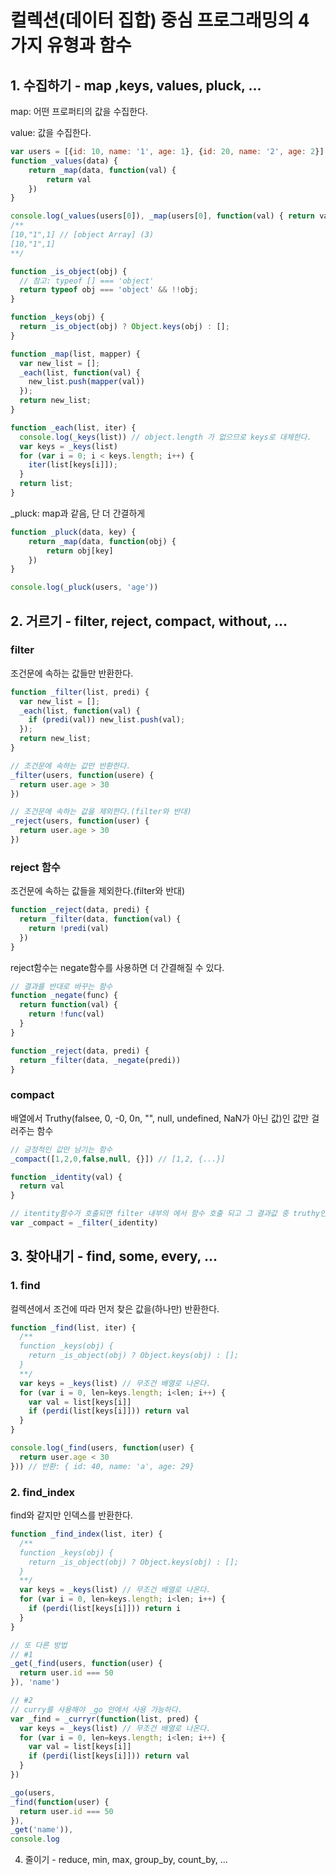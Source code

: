 # 컬렉션(데이터 집합) 중심 프로그래밍의 4가지 유형과 함수
## 1. 수집하기 - map ,keys, values, pluck, ...

map: 어떤 프로퍼티의 값을 수집한다.

value: 값을 수집한다.
```js
var users = [{id: 10, name: '1', age: 1}, {id: 20, name: '2', age: 2}]
function _values(data) {
    return _map(data, function(val) {
        return val
    })
}

console.log(_values(users[0]), _map(users[0], function(val) { return val }))
/**
[10,"1",1] // [object Array] (3)
[10,"1",1]
**/

function _is_object(obj) {
  // 참고: typeof [] === 'object'
  return typeof obj === 'object' && !!obj;
}

function _keys(obj) {
  return _is_object(obj) ? Object.keys(obj) : []; 
}

function _map(list, mapper) {
  var new_list = [];
  _each(list, function(val) {
    new_list.push(mapper(val))
  });
  return new_list;
}

function _each(list, iter) {
  console.log(_keys(list)) // object.length 가 없으므로 keys로 대체한다.
  var keys = _keys(list)
  for (var i = 0; i < keys.length; i++) {
    iter(list[keys[i]]);
  }
  return list;
}
```
_pluck: map과 같음, 단 더 간결하게

```js
function _pluck(data, key) {
    return _map(data, function(obj) {
        return obj[key]
    })
}

console.log(_pluck(users, 'age'))
```

## 2. 거르기 - filter, reject, compact, without, ...

### filter
조건문에 속하는 값들만 반환한다.
```js
function _filter(list, predi) {
  var new_list = [];
  _each(list, function(val) {
    if (predi(val)) new_list.push(val);
  });
  return new_list;
}
```
```js
// 조건문에 속하는 값만 반환한다.
_filter(users, function(usere) {
  return user.age > 30
})

// 조건문에 속하는 값을 제외한다.(filter와 반대)
_reject(users, function(user) {
  return user.age > 30
})
```

### reject 함수
조건문에 속하는 값들을 제외한다.(filter와 반대)
```js
function _reject(data, predi) {
  return _filter(data, function(val) {
    return !predi(val)
  })
}
```

reject함수는 negate함수를 사용하면 더 간결해질 수 있다.
```js
// 결과를 반대로 바꾸는 함수
function _negate(func) {
  return function(val) {
    return !func(val)
  }
}

function _reject(data, predi) {
  return _filter(data, _negate(predi))
}
```
### compact
배열에서 Truthy(falsee, 0, -0, 0n, "", null, undefined, NaN가 아닌 값)인 값만 걸러주는 함수 
```js
// 긍정적인 값만 남기는 함수
_compact([1,2,0,false,null, {}]) // [1,2, {...}]
```

```js
function _identity(val) {
  return val
}

// itentity함수가 호출되면 filter 내부의 에서 함수 호출 되고 그 결과값 중 truthy인 값은 if 문을 통과하게 된다.
var _compact = _filter(_identity)
```

## 3. 찾아내기 - find, some, every, ...
### 1. find 
컬렉션에서 조건에 따라 먼저 찾은 값을(하나만) 반환한다.
```js
function _find(list, iter) {
  /**
  function _keys(obj) {
    return _is_object(obj) ? Object.keys(obj) : []; 
  }
  **/
  var keys = _keys(list) // 무조건 배열로 나온다.
  for (var i = 0, len=keys.length; i<len; i++) {
    var val = list[keys[i]] 
    if (perdi(list[keys[i]])) return val
  }
}

console.log(_find(users, function(user) {
  return user.age < 30
})) // 반환: { id: 40, name: 'a', age: 29}
```

### 2. find_index
find와 같지만 인덱스를 반환한다.

```js
function _find_index(list, iter) {
  /**
  function _keys(obj) {
    return _is_object(obj) ? Object.keys(obj) : []; 
  }
  **/
  var keys = _keys(list) // 무조건 배열로 나온다.
  for (var i = 0, len=keys.length; i<len; i++) {
    if (perdi(list[keys[i]])) return i
  }
}

// 또 다른 방법
// #1
_get(_find(users, function(user) {
  return user.id === 50
}), 'name')

// #2
// curry를 사용해야 _go 안에서 사용 가능하다.
var _find = _curryr(function(list, pred) {
  var keys = _keys(list) // 무조건 배열로 나온다.
  for (var i = 0, len=keys.length; i<len; i++) {
    var val = list[keys[i]] 
    if (perdi(list[keys[i]])) return val
  }
})

_go(users,
_find(function(user) {
  return user.id === 50
}), 
_get('name')),
console.log
```
4. 줄이기 - reduce, min, max, group_by, count_by, ...
